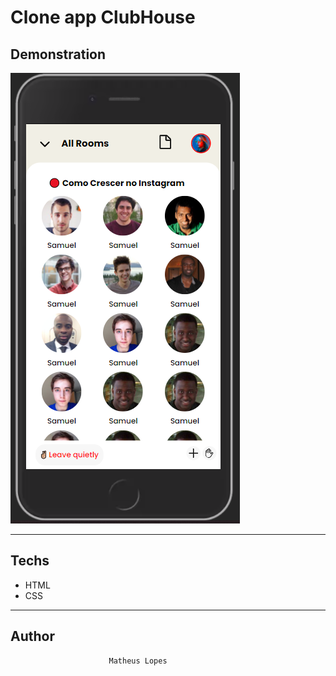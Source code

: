 # Clone app ClubHouse

## Demonstration
<img src="./assets/demo.PNG" alt="Demo-app">

----
 
## Techs
*  HTML
*  CSS

---

## Author

                          Matheus Lopes
